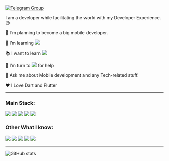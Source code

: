 [![Telegram Group](https://img.shields.io/badge/Telegram-brotherfolnciy-blue?style=flat&logo=telegram)](=https://t.me/alibekdev)

I am a developer while facilitating the world with my Developer Experience. :wink:
 
 🔭 I`m planning to become a big mobile developer.
 
 🌱 I’m learning <img src="https://img.shields.io/badge/Kotlin-6495ED?&style=flat&logo=kotlin&logoColor=white">
 
 :books: I want to learn <img src="https://img.shields.io/badge/Swift-FF5F1F?style=flat&logo=swift&logoColor=white">
 
 🤔 I’m turn to  <img src = "https://img.shields.io/badge/StackOverflow-EF8236?style=flat&logo=stackoverflow&logoColor=white">  for help 
 
 💬 Ask me about Mobile development and any Tech-related stuff.
 
 ❤️ I Love Dart and Flutter

---

### Main Stack: 
<img src = "https://img.shields.io/badge/Dart-0175C2?style=flat&logo=dart&logoColor=white"> <img src = "https://img.shields.io/badge/Flutter-02569B?style=flat&logo=flutter&logoColor=white"> <img src="https://img.shields.io/badge/-Firebase-FFA611?style=flat&logo=firebase&logoColor=FFFFFF"> <img src="http://img.shields.io/badge/-Git-F1502F?style=flat&logo=git&logoColor=FFFFFF"> <img src="http://img.shields.io/badge/-VS%20Code-007ACC?style=flat&logo=visual%20studio%20code&logoColor=white">


### Other What I know: 
<img src="https://img.shields.io/badge/Kotlin-0095D5?&style=flat&logo=kotlin&logoColor=white"> <img src="https://img.shields.io/badge/C%23-239120?style=flat&logo=c-sharp&logoColor=white"> <img src="https://img.shields.io/badge/Unity-100000?style=flat&logo=unity&logoColor=white"> <img src = "https://img.shields.io/badge/-HTML5-E34F26?style=flat&logo=html5&logoColor=white"> <img src = "https://img.shields.io/badge/-CSS3-1572B6?style=flat&logo=css3&logoColor=white"> 

---


![GitHub stats](https://github-readme-stats.vercel.app/api?username=brotherfolnciy&show_icons=true&hide_border=true&icon_color=a4c639&title_color=4d4d4d&border_color=a4c639)
